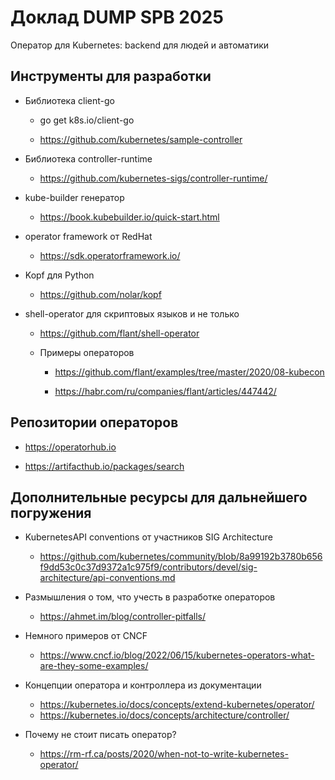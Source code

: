 # Доклад DUMP SPB 2025

Оператор для Kubernetes: backend для людей и автоматики


## Инструменты для разработки

- Библиотека client-go

  - go get k8s.io/client-go

  - https://github.com/kubernetes/sample-controller 

- Библиотека controller-runtime 

  - https://github.com/kubernetes-sigs/controller-runtime/

- kube-builder генератор

  - https://book.kubebuilder.io/quick-start.html

- operator framework от RedHat

  - https://sdk.operatorframework.io/

- Kopf для Python

  - https://github.com/nolar/kopf

- shell-operator для скриптовых языков и не только

  - https://github.com/flant/shell-operator

  - Примеры операторов

    - https://github.com/flant/examples/tree/master/2020/08-kubecon

    - https://habr.com/ru/companies/flant/articles/447442/


## Репозитории операторов

- https://operatorhub.io

- https://artifacthub.io/packages/search


## Дополнительные ресурсы для дальнейшего погружения

- KubernetesAPI conventions от участников SIG Architecture
  - https://github.com/kubernetes/community/blob/8a99192b3780b656f9dd53c0c37d9372a1c975f9/contributors/devel/sig-architecture/api-conventions.md

- Размышления о том, что учесть в разработке операторов
  - https://ahmet.im/blog/controller-pitfalls/

- Немного примеров от CNCF
  - https://www.cncf.io/blog/2022/06/15/kubernetes-operators-what-are-they-some-examples/

- Концепции оператора и контроллера из документации
  - https://kubernetes.io/docs/concepts/extend-kubernetes/operator/
  - https://kubernetes.io/docs/concepts/architecture/controller/

- Почему не стоит писать оператор?
  - https://rm-rf.ca/posts/2020/when-not-to-write-kubernetes-operator/

